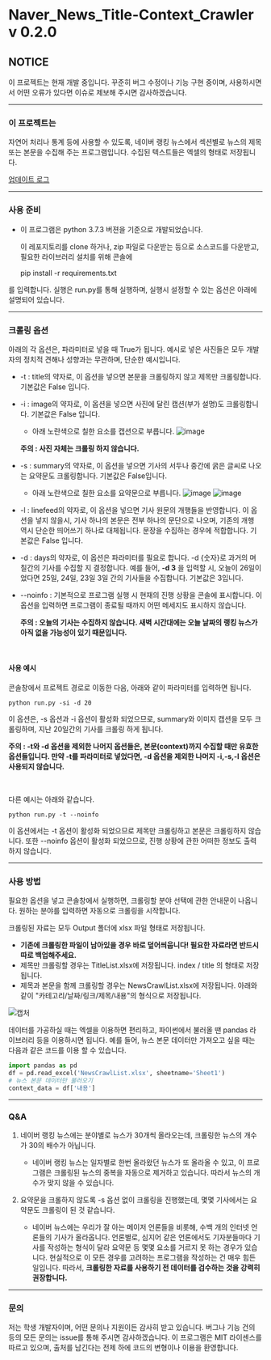 # Naver_News_Title-Context_Crawler v 0.2.0

## NOTICE

이 프로젝트는 현재 개발 중입니다. 꾸준히 버그 수정이나 기능 구현 중이며, 사용하시면서 어떤 오류가 있다면 이슈로 제보해 주시면 감사하겠습니다.

---------------------------------

### 이 프로젝트는

 자연어 처리나 통계 등에 사용할 수 있도록, 네이버 랭킹 뉴스에서 섹션별로 뉴스의 제목 또는 본문을 수집해 주는 프로그램입니다.
 수집된 텍스트들은 엑셀의 형태로 저장됩니다.
 
 [업데이트 로그](https://github.com/RE-A/Naver_News_Title-Context_Crawler/wiki/Update-Note)
 
--------------------------------

### 사용 준비

- 이 프로그램은 python 3.7.3 버젼을 기준으로 개발되었습니다.
 
  이 레포지토리를 clone 하거나, zip 파일로 다운받는 등으로 소스코드를 다운받고, 필요한 라이브러리 설치를 위해 콘솔에 

    pip install -r requirements.txt

를 입력합니다. 실행은 run.py를 통해 실행하며, 
실행시 설정할 수 있는 옵션은 아래에 설명되어 있습니다.

--------------------------------------------------

### 크롤링 옵션

아래의 각 옵션은, 파라미터로 넣을 때 True가 됩니다.
예시로 넣은 사진들은 모두 개발자의 정치적 견해나 성향과는 무관하며, 단순한 예시입니다.


 - -t : title의 약자로, 이 옵션을 넣으면 본문을 크롤링하지 않고 제목만 크롤링합니다. 기본값은 False 입니다.
 - -i : image의 약자로, 이 옵션을 넣으면 사진에 달린 캡션(부가 설명)도 크롤링합니다. 기본값은 False 입니다.
     * 아래 노란색으로 칠한 요소를 캡션으로 부릅니다.
     ![image](https://user-images.githubusercontent.com/11948404/63771510-45d9b280-c912-11e9-839a-a576c205b77f.png)
     
      **주의 : 사진 자체는 크롤링 하지 않습니다.**
      
 - -s : summary의 약자로, 이 옵션을 넣으면 기사의 서두나 중간에 굵은 글씨로 나오는 요약문도 크롤링합니다. 기본값은 False입니다.
    * 아래 노란색으로 칠한 요소를 요약문으로 부릅니다.
![image](https://user-images.githubusercontent.com/11948404/63771414-14f97d80-c912-11e9-85c7-9c050f8957e7.png)
![image](https://user-images.githubusercontent.com/11948404/63771303-e24f8500-c911-11e9-9ff6-c0250cbcd842.png)
 - -l : linefeed의 약자로, 이 옵션을 넣으면 기사 원문의 개행들을 반영합니다. 이 옵션을 넣지 않을시, 
 기사 하나의 본문은 전부 하나의 문단으로 나오며, 기존의 개행 역시 단순한 띄어쓰기 하나로 대체됩니다. 문장을 수집하는 경우에 적합합니다. 기본값은 False 입니다.
 - -d : days의 약자로, 이 옵션은 파라미터를 필요로 합니다. -d {숫자}로 과거의 며칠간의 기사를 수집할 지 결정합니다. 
 예를 들어, **-d 3** 을 입력할 시, 오늘이 26일이었다면 25일, 24일, 23일  3일 간의 기사들을 수집합니다.  기본값은 3입니다.
 - --noinfo : 기본적으로 프로그램 실행 시 현재의 진행 상황을 콘솔에 표시합니다. 이 옵션을 입력하면 프로그램이 종료될 때까지 어떤 메세지도 표시하지 않습니다.
 
    **주의 : 오늘의 기사는 수집하지 않습니다. 새벽 시간대에는 오늘 날짜의 랭킹 뉴스가 아직 없을 가능성이 있기 때문입니다.**

 &nbsp;

#### 사용 예시
  
  콘솔창에서 프로젝트 경로로 이동한 다음, 아래와 같이 파라미터를 입력하면 됩니다.
  
    python run.py -si -d 20
 
 이 옵션은, -s 옵션과 -i 옵션이 활성화 되었으므로, summary와 이미지 캡션을 모두 크롤링하며, 지난 20일간의 기사를 크롤링 하게 됩니다.

 
 **주의 : -t와 -d 옵션을 제외한 나머지 옵션들은, 본문(context)까지 수집할 때만 유효한 옵션들입니다. 
 만약 -t를 파라미터로 넣었다면, -d 옵션을 제외한 나머지 -i,-s,-l 옵션은 사용되지 않습니다.**
 
 &nbsp;
 
 다른 예시는 아래와 같습니다.
 
    python run.py -t --noinfo
 
 이 옵션에서는  -t 옵션이 활성화 되었으므로 제목만 크롤링하고 본문은 크롤링하지 않습니다. 또한 --noinfo 옵션이 활성화 되었으므로, 진행 상황에 관한 어떠한 정보도 출력하지 않습니다.
 
 
 ------------------------------------------------------
 
### 사용 방법

필요한 옵션을 넣고 콘솔창에서 실행하면, 크롤링할 분야 선택에 관한 안내문이 나옵니다. 원하는 분야를 입력하면 자동으로 크롤링을 시작합니다.

크롤링된 자료는 모두 Output 폴더에 xlsx 파일 형태로 저장됩니다.
* **기존에 크롤링한 파일이 남아있을 경우 바로 덮어씌웁니다! 필요한 자료라면 반드시 따로 백업해주세요.**
* 제목만 크롤링할 경우는 TitleList.xlsx에 저장됩니다. index / title 의 형태로 저장됩니다.
* 제목과 본문을 함께 크롤링할 경우는 NewsCrawlList.xlsx에 저장됩니다. 아래와 같이 "카테고리/날짜/링크/제목/내용"의 형식으로 저장됩니다.


![캡처](https://user-images.githubusercontent.com/11948404/64064599-a2a0da00-cc3e-11e9-92c6-aa32a3589901.PNG)

데이터를 가공하실 때는 엑셀을 이용하면 편리하고, 파이썬에서 불러올 땐 pandas 라이브러리 등을 이용하시면 됩니다.
예를 들어, 뉴스 본문 데이터만 가져오고 싶을 때는 다음과 같은 코드를 이용 할 수 있습니다.

```python
import pandas as pd
df = pd.read_excel('NewsCrawlList.xlsx', sheetname='Sheet1')
# 뉴스 본문 데이터만 불러오기
context_data = df['내용']
```

 
 -------------------------------------------------------
 
### Q&A

1. 네이버 랭킹 뉴스에는 분야별로 뉴스가 30개씩 올라오는데, 크롤링한 뉴스의 개수가 30의 배수가 아닙니다.
   * 네이버 랭킹 뉴스는 일자별로 한번 올라왔던 뉴스가 또 올라올 수 있고, 이 프로그램은 크롤링된 뉴스의 중복을 자동으로 제거하고 있습니다. 따라서 뉴스의 개수가 맞지 않을 수 있습니다.
   
2. 요약문을 크롤하지 않도록 -s 옵션 없이 크롤링을 진행했는데, 몇몇 기사에서는 요약문도 크롤링이 된 것 같습니다.
   * 네이버 뉴스에는 우리가 잘 아는 메이저 언론들을 비롯해, 수백 개의 인터넷 언론들의 기사가 올라옵니다. 언론별로, 심지어 같은 언론에서도 기자분들마다 기사를 작성하는 형식이 달라 요약문 등 몇몇 요소를 거르지 못 하는 경우가 있습니다. 현실적으로 이 모든 경우를 고려하는 프로그램을 작성하는 건 매우 힘든 일입니다. 따라서, **크롤링한 자료를 사용하기 전 데이터를 검수하는 것을 강력히 권장합니다.**
   
----------------------------------------------------------

### 문의

  저는 학생 개발자이며, 어떤 문의나 지원이든 감사히 받고 있습니다. 버그나 기능 건의 등의 모든 문의는 issue를 통해 주시면 감사하겠습니다.
 이 프로그램은 MIT 라이센스를 따르고 있으며, 출처를 남긴다는 전제 하에 코드의 변형이나 이용을 환영합니다.


